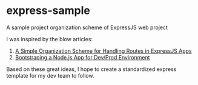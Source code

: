 # express-sample
A sample project organization scheme of ExpressJS web project

I was inspired by the blow articles:</br>
1. <a href="http://blog.pixelingene.com/2012/06/a-simple-organization-scheme-for-expressjs-apps/">A Simple Organization Scheme for Handling Routes in ExpressJS Apps</a> </br> 
2. <a href="http://himanshu.gilani.info/blog/2012/09/26/bootstraping-a-node-dot-js-app-for-dev-slash-prod-environment/">Bootstraping a Node.js App for Dev/Prod Environment</a> </br>

Based on these great ideas, I hope to create a standardized express template for my dev team to follow.
